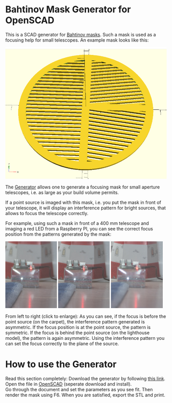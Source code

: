 # Bahtinov Mask Generator for OpenSCAD

This is a SCAD generator for [Bahtinov masks](https://en.wikipedia.org/wiki/Bahtinov_mask). 
Such a mask is used as a focusing help for small telescopes. An example mask looks like this:

![An Example Bahtinov Mask](example_mask.png)

The [Generator](bahtinov.scad) allows one to generate a focusing mask for small aperture 
telescopes, i.e. as large as your build volume permits. 

If a point source is imaged with this mask, i.e. you put the mask in front of your telescope, 
it will display an interference pattern for bright sources, that allows to focus the telescope correctly.

For example, using such a mask in front of a 400 mm telescope and imaging a red LED from a Raspberry PI, 
you can see the correct focus position from the patterns generated by the mask: 

<img src="focus_01_before.jpg" width="32%"/> <img src="focus_02_onLED.jpg" width="32%"/> <img src="focus_03_behind.jpg" width="32%"/>

From left to right (click to enlarge): As you can see, if the focus is before the point source (on the carpet), 
the interference pattern generated is asymmetric. If the focus position is at the point source, the pattern is symmetric. 
If the focus is behind the point source (on the lighthouse model), the pattern is again asymmetric. Using the interference 
pattern you can set the focus correctly to the plane of the source. 

# How to use the Generator

Read this section completely: Download the generator by following [this link](raw/master/bahtinov.scad). 
Open the file in [OpenSCAD](http://openscad.org) (seperate download and install).  
Go through the document and set the parameters as you see fit. Then render the mask using F6. When you are 
satisfied, export the STL and print.

